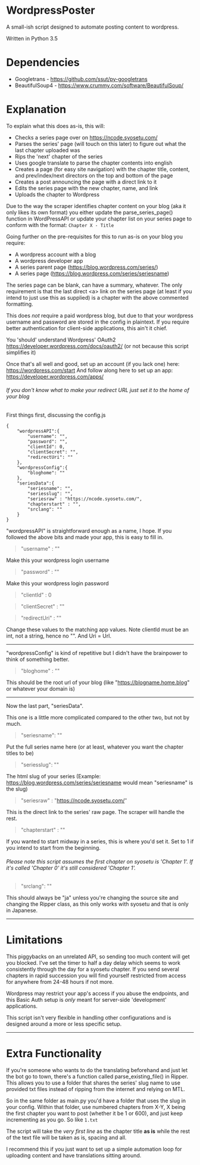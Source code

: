 # WordpressPoster

A small-ish script designed to automate posting content to wordpress.

Written in Python 3.5

# Dependencies

* Googletrans - https://github.com/ssut/py-googletrans
* BeautifulSoup4 - https://www.crummy.com/software/BeautifulSoup/

# Explanation

To explain what this does as-is, this will:

* Checks a series page over on https://ncode.syosetu.com/
* Parses the series' page (will touch on this later) to figure out what the last chapter uploaded was
* Rips the 'next' chapter of the series
* Uses google translate to parse the chapter contents into english
* Creates a page (for easy site navigation) with the chapter title, content, and prev/index/next directors on the top and bottom of the page
* Creates a post announcing the page with a direct link to it
* Edits the series page with the new chapter, name, and link
* Uploads the chapter to Wordpress

Due to the way the scraper identifies chapter content on your blog (aka it only likes its own format) you either update the parse_series_page() function in WordPressAPI or update your chapter list on your series page to conform with the format: `Chapter X - Title`

Going further on the pre-requisites for this to run as-is on your blog you require:

* A wordpress account with a blog
* A wordpress developer app
* A series parent page (https://blog.wordpress.com/series/)
* A series page (https://blog.wordpress.com/series/seriesname)

The series page can be blank, can have a summary, whatever. The only requirement is that the last direct \<a\> link on the series page (at least if you intend to just use this as supplied) is a chapter with the above commented formatting.

This does *not* require a paid wordpress blog, but due to that your wordpress username and password are stored in the config in plaintext. If you require better authentication for client-side applications, this ain't it chief.

You 'should' understand Wordpress' OAuth2 https://developer.wordpress.com/docs/oauth2/ (or not because this script simplifies it)

Once that's all well and good, set up an account (if you lack one) here: https://wordpress.com/start
And follow along here to set up an app: https://developer.wordpress.com/apps/
###### If you don't know what to make your redirect URL just set it to the home of your blog

First things first, discussing the config.js

```
{
    "wordpressAPI":{
        "username": "",
        "password": "",
        "clientId": 0,
        "clientSecret": "",
        "redirectUri": ""
    },
	"wordpressConfig":{
		"bloghome": ""
	},
	"seriesData":{
		"seriesname": "",
		"seriesslug": "",
		"seriesraw" : "https://ncode.syosetu.com/",
		"chapterstart" : "",
		"srclang": ""
	}
}

```

"wordpressAPI" is straightforward enough as a name, I hope. If you followed the above bits and made your app, this is easy to fill in.

> "username" : ""

Make this your wordpress login username

> "password" : ""

Make this your wordpress login password

> "clientId" : 0

> "clientSecret" : ""

> "redirectUri" : ""


Change these values to the matching app values. Note clientId must be an int, not a string, hence no "". And Uri = Url.

---

"wordpressConfig" is kind of repetitive but I didn't have the brainpower to think of something better. 

> "bloghome" : ""

This should be the root url of your blog (like "https://blogname.home.blog" or whatever your domain is)


---

Now the last part, "seriesData".

This one is a little more complicated compared to the other two, but not by much.

> "seriesname": ""

Put the full series name here (or at least, whatever you want the chapter titles to be)

> "seriesslug": ""

The html slug of your series (Example: https://blog.wordpress.com/series/seriesname would mean "seriesname" is the slug)

> "seriesraw" : "https://ncode.syosetu.com/"

This is the direct link to the series' raw page. The scraper will handle the rest.

> "chapterstart" : ""

If you wanted to start midway in a series, this is where you'd set it. Set to 1 if you intend to start from the beginning.
###### Please note this script assumes the first chapter on syosetu is 'Chapter 1'. If it's called 'Chapter 0' it's still considered 'Chapter 1'.

> "srclang": ""

This should always be "ja" unless you're changing the source site and changing the Ripper class, as this only works with syosetu and that is only in Japanese.

---

# Limitations

This piggybacks on an unrelated API, so sending too much content will get you blocked. I've set the timer to half a day delay which seems to work consistently through the day for a syosetu chapter.
If you send several chapters in rapid succession you will find yourself restricted from access for anywhere from 24-48 hours if not more.

Wordpress may restrict your app's access if you abuse the endpoints, and this Basic Auth setup is _only_ meant for server-side 'development' applications.

This script isn't very flexible in handling other configurations and is designed around a more or less specific setup.

---

# Extra Functionality

If you're someone who wants to do the translating beforehand and just let the bot go to town, there's a function called parse_existing_file() in Ripper. This allows you to use a folder that shares the series' slug name to use provided txt files instead of ripping from the internet and relying on MTL.

So in the same folder as main.py you'd have a folder that uses the slug in your config. Within that folder, use numbered chapters from X-Y, X being the first chapter you want to post (whether it be 1 or 600), and just keep incrementing as you go. So like `1.txt`

The script will take the _very first line_ as the chapter title **as is** while the rest of the text file will be taken as is, spacing and all.

I recommend this if you just want to set up a simple automation loop for uploading content and have translations sitting around.
